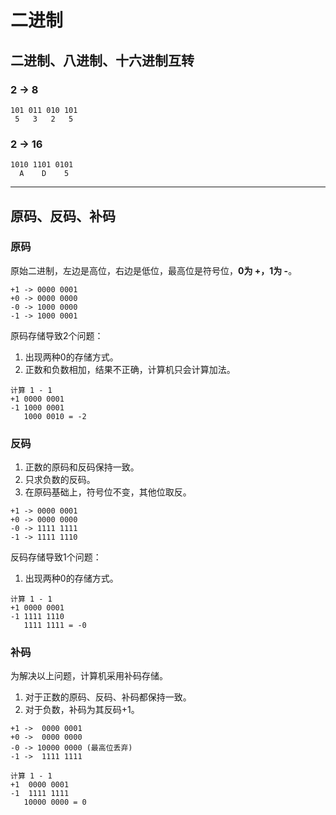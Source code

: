 # 二进制

## 二进制、八进制、十六进制互转

### 2 -> 8

```
101 011 010 101
 5   3   2   5
```

### 2 -> 16

```
1010 1101 0101
  A    D    5
```

---

## 原码、反码、补码

### 原码

原始二进制，左边是高位，右边是低位，最高位是符号位，**0为 +，1为 -**。

```
+1 -> 0000 0001
+0 -> 0000 0000
-0 -> 1000 0000
-1 -> 1000 0001
```

原码存储导致2个问题：
1. 出现两种0的存储方式。
2. 正数和负数相加，结果不正确，计算机只会计算加法。

```
计算 1 - 1
+1 0000 0001
-1 1000 0001
   1000 0010 = -2
```

### 反码

1. 正数的原码和反码保持一致。
2. 只求负数的反码。
3. 在原码基础上，符号位不变，其他位取反。

```
+1 -> 0000 0001
+0 -> 0000 0000
-0 -> 1111 1111
-1 -> 1111 1110
```

反码存储导致1个问题：

1. 出现两种0的存储方式。

```
计算 1 - 1
+1 0000 0001
-1 1111 1110
   1111 1111 = -0
```

### 补码

为解决以上问题，计算机采用补码存储。

1. 对于正数的原码、反码、补码都保持一致。
2. 对于负数，补码为其反码+1。

```
+1 ->  0000 0001
+0 ->  0000 0000
-0 -> 10000 0000 (最高位丢弃)
-1 ->  1111 1111
```

```
计算 1 - 1
+1  0000 0001
-1  1111 1111
   10000 0000 = 0
```
